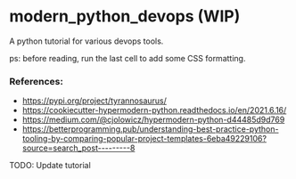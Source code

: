 # modern_python_devops (WIP)

A python tutorial for various devops tools. 

ps: before reading, run the last cell to add some CSS formatting. 

### References: 
- https://pypi.org/project/tyrannosaurus/
- https://cookiecutter-hypermodern-python.readthedocs.io/en/2021.6.16/
- https://medium.com/@cjolowicz/hypermodern-python-d44485d9d769
- https://betterprogramming.pub/understanding-best-practice-python-tooling-by-comparing-popular-project-templates-6eba49229106?source=search_post---------8


TODO: Update tutorial
